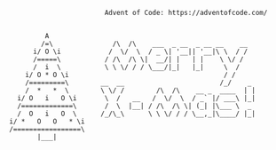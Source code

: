                               Advent of Code: https://adventofcode.com/


               A
              /=\               /\  /\    ___  _ __  _ __ __    __
            i/ O \i            /  \/  \  / _ \| '__|| '__|\ \  / /
            /=====\           / /\  /\ \|  __/| |   | |    \ \/ /
            /  i  \           \ \ \/ / / \___/|_|   |_|     \  /
          i/ O * O \i                                       / /
          /=========\        __  __                        /_/    _
          /  *   *  \        \ \/ /        /\  /\    __ _  ____  | |
        i/ O   i   O \i       \  /   __   /  \/  \  / _` |/ ___\ |_|
        /=============\       /  \  |__| / /\  /\ \| (_| |\___ \  _
        /  O   i   O  \      /_/\_\      \ \ \/ / / \__,_|\____/ |_|
      i/ *   O   O   * \i
      /=================\
             |___|
